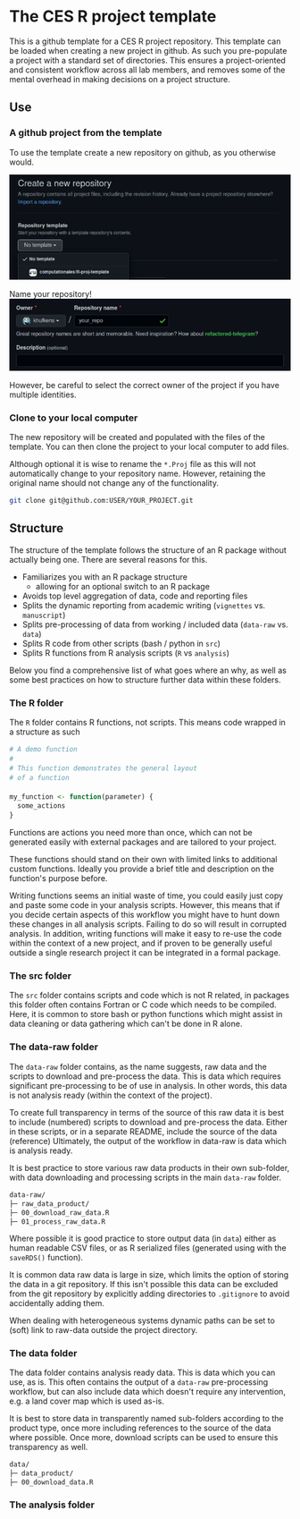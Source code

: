 # The CES R project template

This is a github template for a CES R project repository. This template can
be loaded when creating a new project in github. As such you pre-populate a
project with a standard set of directories. This ensures a project-oriented 
and consistent workflow across all lab members, and removes some of the mental
overhead in making decisions on a project structure.

## Use

### A github project from the template

To use the template create a new repository on github, as you otherwise would.

![](https://github.com/bluegreen-labs/environmental_data_science_101/raw/main/images/new_repo_1.png)

Name your repository!
![](https://github.com/bluegreen-labs/environmental_data_science_101/raw/main/images/new_repo_2.png)

However, be careful to select the correct owner of the project
if you have multiple identities.

### Clone to your local computer

The new repository will be created and populated with the files of the template.
You can then clone the project to your local computer to add files.

Although optional it is wise to rename the `*.Proj` file as this will not
automatically change to your repository name. However, retaining the original
name should not change any of the functionality.

```bash
git clone git@github.com:USER/YOUR_PROJECT.git
```

## Structure

The structure of the template follows the structure of an R package without
actually being one. There are several reasons for this.

- Familiarizes you with an R package structure
  - allowing for an optional switch to an R package
- Avoids top level aggregation of data, code and reporting files
- Splits the dynamic reporting from academic writing (`vignettes` vs. `manuscript`)
- Splits pre-processing of data from working / included data (`data-raw` vs. `data`)
- Splits R code from other scripts (bash / python in `src`)
- Splits R functions from R analysis scripts (`R` vs `analysis`)

Below you find a comprehensive list of what goes where an why, as well as some
best practices on how to structure further data within these folders.

### The R folder

The `R` folder contains R functions, not scripts. This means code wrapped in a
structure as such

```R
# A demo function
#
# This function demonstrates the general layout
# of a function

my_function <- function(parameter) {
  some_actions
}
```

Functions are actions you need more than once, which can not be generated
easily with external packages and are tailored to your project.

These functions should stand on their own with limited links to additional
custom functions. Ideally you provide a brief title and description on the 
function's purpose before.

Writing functions seems an initial waste of time, you could easily just copy and
paste some code in your analysis scripts. However, this means that if you
decide certain aspects of this workflow you might have to hunt down these
changes in all analysis scripts. Failing to do so will result in corrupted 
analysis. In addition, writing functions will make it easy to re-use the code
within the context of a new project, and if proven to be generally useful
outside a single research project it can be integrated in a formal package.

### The src folder

The `src` folder contains scripts and code which is not R related, in packages
this folder often contains Fortran or C code which needs to be compiled. Here,
it is common to store bash or python functions which might assist in data
cleaning or data gathering which can't be done in R alone.

### The data-raw folder

The `data-raw` folder contains, as the name suggests, raw data and the scripts
to download and pre-process the data. This is data which requires significant
pre-processing to be of use in analysis. In other words, this data is not 
analysis ready (within the context of the project).

To create full transparency in terms of the source of this raw data it is best
to include (numbered) scripts to download and pre-process the data. Either in
these scripts, or in a separate README, include the source of the data (reference)
Ultimately, the output of the workflow in data-raw is data which is analysis ready.

It is best practice to store various raw data products in their own sub-folder,
with data downloading and processing scripts in the main `data-raw` folder.

```
data-raw/
├─ raw_data_product/
├─ 00_download_raw_data.R
├─ 01_process_raw_data.R
```

Where possible it is good practice to store output data (in `data`) either as human 
readable CSV files, or as R serialized files 
(generated using with the `saveRDS()` function).

It is common data raw data is large in size, which limits the option of storing
the data in a git repository. If this isn't possible this data can be excluded
from the git repository by explicitly adding directories to `.gitignore` to
avoid accidentally adding them.

When dealing with heterogeneous systems dynamic paths can be set to (soft) link
to raw-data outside the project directory.

### The data folder

The data folder contains analysis ready data. This is data which you can use,
as is. This often contains the output of a `data-raw` pre-processing workflow,
but can also include data which doesn't require any intervention, e.g. a land
cover map which is used as-is.

It is best to store data in transparently named sub-folders according to the
product type, once more including references to the source of the data where
possible. Once more, download scripts can be used to ensure this transparency
as well.

```
data/
├─ data_product/
├─ 00_download_data.R
```

### The analysis folder



